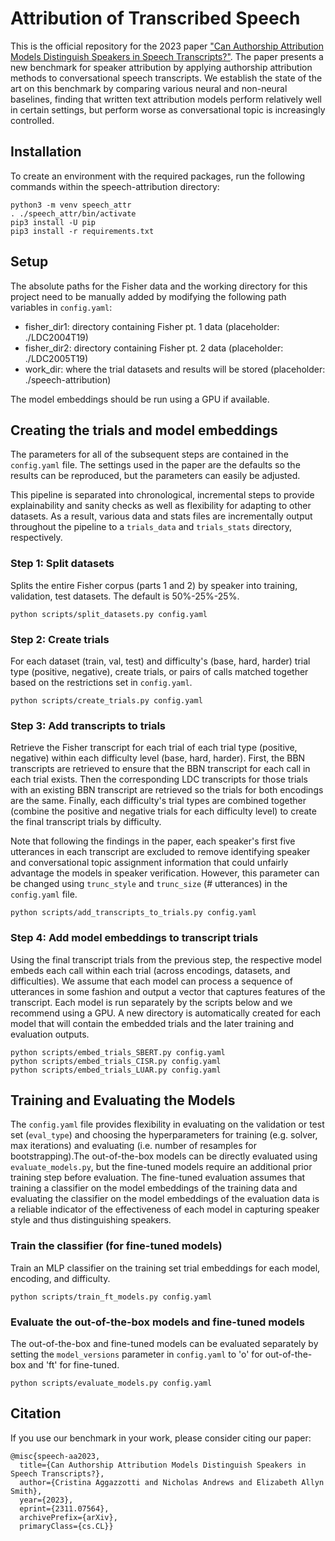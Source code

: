 # Attribution of Transcribed Speech

This is the official repository for the 2023 paper ["Can Authorship Attribution Models Distinguish Speakers
in Speech Transcripts?"](https://arxiv.org/abs/2311.07564). The paper presents a new benchmark for speaker attribution by applying authorship attribution methods to conversational speech transcripts. We establish the state of the art on this benchmark by comparing various neural and non-neural baselines, finding that written text attribution models perform relatively well in certain settings, but perform worse as conversational topic is increasingly controlled.

## Installation

To create an environment with the required packages, run the following commands within the speech-attribution directory:

	python3 -m venv speech_attr
	. ./speech_attr/bin/activate
	pip3 install -U pip
	pip3 install -r requirements.txt

## Setup
The absolute paths for the Fisher data and the working directory for this project need to be manually added by modifying the following path variables in `config.yaml`:

- fisher_dir1: directory containing Fisher pt. 1 data (placeholder: ./LDC2004T19)
- fisher_dir2: directory containing Fisher pt. 2 data (placeholder: ./LDC2005T19)
- work_dir: where the trial datasets and results will be stored (placeholder: ./speech-attribution)

The model embeddings should be run using a GPU if available.

## Creating the trials and model embeddings

The parameters for all of the subsequent steps are contained in the `config.yaml` file. The settings used in the paper are the defaults so the results can be reproduced, but the parameters can easily be adjusted.

This pipeline is separated into chronological, incremental steps to provide explainability and sanity checks as well as flexibility for adapting to other datasets. As a result, various data and stats files are incrementally output throughout the pipeline to a `trials_data` and `trials_stats` directory, respectively.


### Step 1: Split datasets
Splits the entire Fisher corpus (parts 1 and 2) by speaker into training, validation, test datasets. The default is 50%-25%-25%.

	python scripts/split_datasets.py config.yaml

### Step 2: Create trials
For each dataset (train, val, test) and difficulty's (base, hard, harder) trial type (positive, negative), create trials, or pairs of calls matched together based on the restrictions set in `config.yaml`.

	python scripts/create_trials.py config.yaml

### Step 3: Add transcripts to trials
Retrieve the Fisher transcript for each trial of each trial type (positive, negative) within each difficulty level (base, hard, harder). First, the BBN transcripts are retrieved to ensure that the BBN transcript for each call in each trial exists. Then the corresponding LDC transcripts for those trials with an existing BBN transcript are retrieved so the trials for both encodings are the same. Finally, each difficulty's trial types are combined together (combine the positive and negative trials for each difficulty level) to create the final transcript trials by difficulty.

Note that following the findings in the paper, each speaker's first five utterances in each transcript are excluded to remove identifying speaker and conversational topic assignment information that could unfairly advantage the models in speaker verification. However, this parameter can be changed using `trunc_style` and `trunc_size` (# utterances) in the `config.yaml` file.

	python scripts/add_transcripts_to_trials.py config.yaml

### Step 4: Add model embeddings to transcript trials 
Using the final transcript trials from the previous step, the respective model embeds each call within each trial (across encodings, datasets, and difficulties). We assume that each model can process a sequence of utterances in some fashion and output a vector that captures features of the transcript. Each model is run separately by the scripts below and we recommend using a GPU. A new directory is automatically created for each model that will contain the embedded trials and the later training and evaluation outputs.

	python scripts/embed_trials_SBERT.py config.yaml
	python scripts/embed_trials_CISR.py config.yaml
	python scripts/embed_trials_LUAR.py config.yaml


## Training and Evaluating the Models
The `config.yaml` file provides flexibility in evaluating on the validation or test set (`eval_type`) and choosing the hyperparameters for training (e.g. solver, max iterations) and evaluating (i.e. number of resamples for bootstrapping).The out-of-the-box models can be directly evaluated using `evaluate_models.py`, but the fine-tuned models require an additional prior training step before evaluation. The fine-tuned evaluation assumes that training a classifier on the model embeddings of the training data and evaluating the classifier on the model embeddings of the evaluation data is a reliable indicator of the effectiveness of each model in capturing speaker style and thus distinguishing speakers.

### Train the classifier (for fine-tuned models)
Train an MLP classifier on the training set trial embeddings for each model, encoding, and difficulty. 

	python scripts/train_ft_models.py config.yaml

### Evaluate the out-of-the-box models and fine-tuned models
The out-of-the-box and fine-tuned models can be evaluated separately by setting the `model_versions` parameter in `config.yaml` to 'o' for out-of-the-box and 'ft' for fine-tuned. 

	python scripts/evaluate_models.py config.yaml


## Citation
If you use our benchmark in your work, please consider citing our paper:

	@misc{speech-aa2023,
      title={Can Authorship Attribution Models Distinguish Speakers in Speech Transcripts?}, 
      author={Cristina Aggazzotti and Nicholas Andrews and Elizabeth Allyn Smith},
      year={2023},
      eprint={2311.07564},
      archivePrefix={arXiv},
      primaryClass={cs.CL}}
